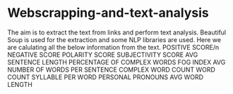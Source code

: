 # Webscrapping-and-text-analysis
The aim is to extract the text from links and perform text analysis. Beautiful Soup is used for the extraction and some NLP libraries are used. 
Here we are calulating all the below information from the text.
POSITIVE SCORE/n
NEGATIVE SCORE
POLARITY SCORE
SUBJECTIVITY SCORE
AVG SENTENCE LENGTH
PERCENTAGE OF COMPLEX WORDS
FOG INDEX
AVG NUMBER OF WORDS PER SENTENCE
COMPLEX WORD COUNT
WORD COUNT
SYLLABLE PER WORD
PERSONAL PRONOUNS
AVG WORD LENGTH
